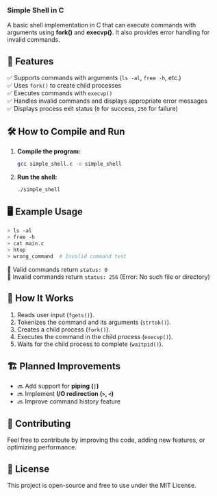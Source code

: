 ### **Simple Shell in C**  

A basic shell implementation in C that can execute commands with arguments using **fork()** and **execvp()**. It also provides error handling for invalid commands.  

## 🚀 **Features**  
✅ Supports commands with arguments (`ls -al`, `free -h`, etc.)  
✅ Uses `fork()` to create child processes  
✅ Executes commands with `execvp()`  
✅ Handles invalid commands and displays appropriate error messages  
✅ Displays process exit status (`0` for success, `256` for failure)  

## 🛠 **How to Compile and Run**  

1. **Compile the program:**  
   ```sh
   gcc simple_shell.c -o simple_shell
   ```
2. **Run the shell:**  
   ```sh
   ./simple_shell
   ```

## 🖥 **Example Usage**  

```sh
> ls -al
> free -h
> cat main.c
> htop
> wrong_command  # Invalid command test
```
📌 Valid commands return `status: 0`  
📌 Invalid commands return `status: 256` (Error: No such file or directory)  

## 🔧 **How It Works**  
1. Reads user input (`fgets()`).  
2. Tokenizes the command and its arguments (`strtok()`).  
3. Creates a child process (`fork()`).  
4. Executes the command in the child process (`execvp()`).  
5. Waits for the child process to complete (`waitpid()`).  

## 🏗 **Planned Improvements**  
- 🔜 Add support for **piping (`|`)**  
- 🔜 Implement **I/O redirection (`>`, `<`)**  
- 🔜 Improve command history feature  

## 🤝 **Contributing**  
Feel free to contribute by improving the code, adding new features, or optimizing performance.  

## 📜 **License**  
This project is open-source and free to use under the MIT License.  

